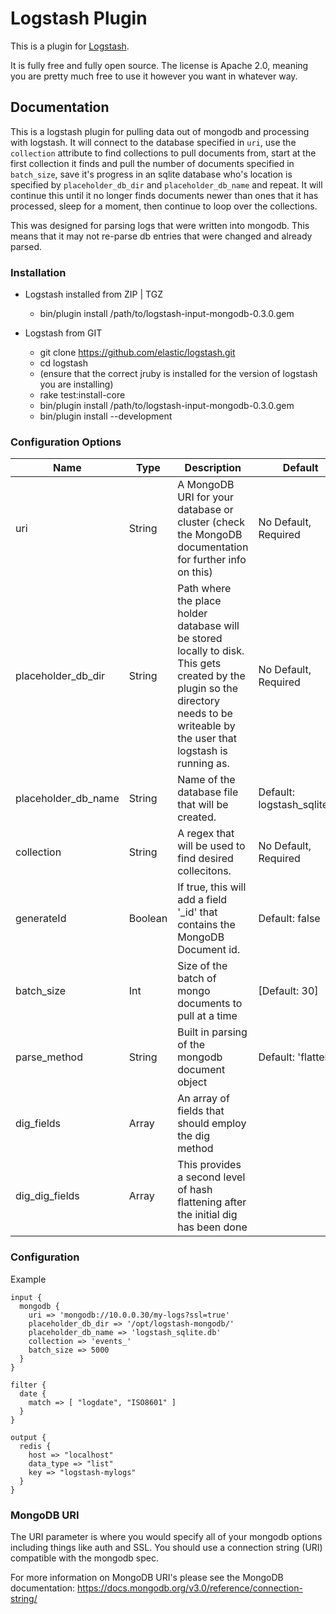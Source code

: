 # Logstash Plugin

This is a plugin for [Logstash](https://github.com/elasticsearch/logstash).

It is fully free and fully open source. The license is Apache 2.0, meaning you are pretty much free to use it however you want in whatever way.

## Documentation

This is a logstash plugin for pulling data out of mongodb and processing with logstash. It will connect to the database specified in `uri`, use the `collection` attribute to find collections to pull documents from, start at the first collection it finds and pull the number of documents specified in `batch_size`, save it's progress in an sqlite database who's location is specified by `placeholder_db_dir` and `placeholder_db_name` and repeat. It will continue this until it no longer finds documents newer than ones that it has processed, sleep for a moment, then continue to loop over the collections.

This was designed for parsing logs that were written into mongodb. This means that it may not re-parse db entries that were changed and already parsed.


### Installation

+ Logstash installed from ZIP | TGZ
  + bin/plugin install /path/to/logstash-input-mongodb-0.3.0.gem

+ Logstash from GIT
  + git clone https://github.com/elastic/logstash.git
  + cd logstash
  + (ensure that the correct jruby is installed for the version of logstash you are installing)
  + rake test:install-core
  + bin/plugin install /path/to/logstash-input-mongodb-0.3.0.gem
  + bin/plugin install --development

### Configuration Options


Name                | Type      |    Description  |Default
--------------------|-----------|-----------------|--------
uri | String | A MongoDB URI for your database or cluster (check the MongoDB documentation for further info on this) | No Default, Required
placeholder_db_dir | String | Path where the place holder database will be stored locally to disk. This gets created by the plugin so the directory needs to be writeable by the user that logstash is running as. | No Default, Required
placeholder_db_name | String | Name of the database file that will be created. | Default: logstash_sqlite.db
collection | String | A regex that will be used to find desired collecitons. | No Default, Required
generateId | Boolean | If true, this will add a field '_id' that contains the MongoDB Document id. | Default: false
batch_size | Int | Size of the batch of mongo documents to pull at a time | [Default: 30]
parse_method   |      String  |    Built in parsing of the mongodb document object | Default: 'flatten'
dig_fields     |      Array    |   An array of fields that should employ the dig method |
dig_dig_fields  |     Array    |   This provides a second level of hash flattening after the initial dig has been done |



### Configuration

Example
```
input {
  mongodb {
    uri => 'mongodb://10.0.0.30/my-logs?ssl=true'
    placeholder_db_dir => '/opt/logstash-mongodb/'
    placeholder_db_name => 'logstash_sqlite.db'
    collection => 'events_'
    batch_size => 5000
  }
}

filter {
  date {
    match => [ "logdate", "ISO8601" ]
  }
}

output {
  redis {
    host => "localhost"
    data_type => "list"
    key => "logstash-mylogs"
  }
}
```

### MongoDB URI

The URI parameter is where you would specify all of your mongodb options including things like auth and SSL. You should use a connection string (URI) compatible with the mongodb spec.

For more information on MongoDB URI's please see the MongoDB documentation: https://docs.mongodb.org/v3.0/reference/connection-string/
